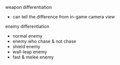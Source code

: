 weapon differentiation
- can tell the difference from in-game camera view

enemy differentiation
- normal enemy
- enemy who chase & not chase
- shield enemy
- wall-leap enemy
- fast & melee enemy